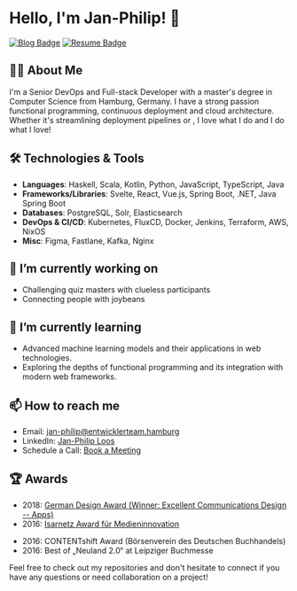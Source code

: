 # Hello, I'm Jan-Philip! 👋

[![Blog Badge](https://img.shields.io/badge/Blog-blue)](https://www.maxdaten.io/)
[![Resume Badge](https://img.shields.io/badge/Resume-red)](https://cv.maxdaten.io/)

## 🧑‍💻 About Me
I'm a Senior DevOps and Full-stack Developer with a master's degree in Computer Science from Hamburg, Germany.
I have a strong passion functional programming, continuous deployment and cloud architecture.
Whether it's streamlining deployment pipelines or , I love what I do and I do what I love!

## 🛠️ Technologies & Tools
- **Languages**: Haskell, Scala, Kotlin, Python, JavaScript, TypeScript, Java
- **Frameworks/Libraries**: Svelte, React, Vue.js, Spring Boot, .NET, Java Spring Boot
- **Databases**: PostgreSQL, Solr, Elasticsearch
- **DevOps & CI/CD**: Kubernetes, FluxCD, Docker, Jenkins, Terraform, AWS, NixOS
- **Misc**: Figma, Fastlane, Kafka, Nginx

## 🔭 I’m currently working on
- Challenging quiz masters with clueless participants
- Connecting people with joybeans

## 🌱 I’m currently learning
- Advanced machine learning models and their applications in web technologies.
- Exploring the depths of functional programming and its integration with modern web frameworks.

## 📫 How to reach me
- Email: [jan-philip@entwicklerteam.hamburg](mailto:jan-philip@entwicklerteam.hamburg)
- LinkedIn: [Jan-Philip Loos](https://www.linkedin.com/in/jan-philip-loos-770b23201/)
- Schedule a Call: [Book a Meeting](https://calendly.com/jan-philip-loos/30min)

## 🏆 Awards
- 2018: [German Design Award (Winner: Excellent Communications Design -- Apps)](https://www.german-design-award.com/die-gewinner/galerie/detail/14562-papego.html)
- 2016: [Isarnetz Award für Medieninnovation](https://www.briends.net/2016/11/04/papego-mit-isarnetz-award-f%C3%BCr-medieninnovation-ausgezeichnet/)
* 2016: CONTENTshift Award (Börsenverein des Deutschen Buchhandels)
* 2016: Best of „Neuland 2.0“ at Leipziger Buchmesse

Feel free to check out my repositories and don't hesitate to connect if you have any questions or need collaboration on a project!
